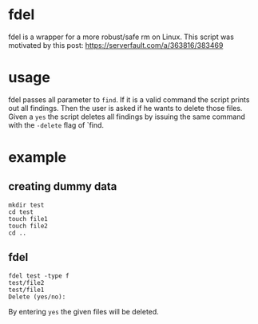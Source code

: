 # fdel
fdel is a wrapper for a more robust/safe rm on Linux.
This script was motivated by this post: https://serverfault.com/a/363816/383469

# usage

fdel passes all parameter to `find`. If it is a valid command the script prints out all findings. Then the user is asked if he wants to delete those files. Given a `yes` the script deletes all findings by issuing the same command with the `-delete` flag of `find.

# example

## creating dummy data

    mkdir test
    cd test
    touch file1
    touch file2
    cd ..
    
## fdel

    fdel test -type f
    test/file2
    test/file1
    Delete (yes/no): 
   
By entering `yes` the given files will be deleted. 


